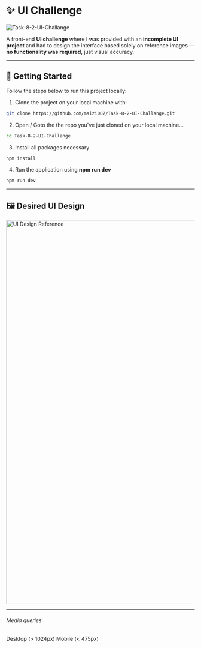 # ✨ UI Challenge

![Task-8-2-UI-Challange](https://socialify.git.ci/msizi007/Task-8-2-UI-Challange/image?language=1&owner=1&name=1&stargazers=1&theme=Light)

A front-end **UI challenge** where I was provided with an **incomplete UI project** and had to design the interface based solely on reference images — **no functionality was required**, just visual accuracy.

---
## 🚀 Getting Started

Follow the steps below to run this project locally:

1. Clone the project on your local machine with:
```bash
git clone https://github.com/msizi007/Task-8-2-UI-Challange.git
```

2. Open / Goto the the repo you've just cloned on your local machine...
```bash
cd Task-8-2-UI-Challange
```

3. Install all packages necessary
```bash
npm install
```

4. Run the application using **npm run dev**
```bash
npm run dev
```

---
## 🖼️ Desired UI Design

<img width="1440" height="1024" alt="UI Design Reference" src="https://github.com/user-attachments/assets/bef4d324-4276-442c-9ea4-c4846b249552" />

---
###### Media queries
Desktop (> 1024px)
Mobile (< 475px)


